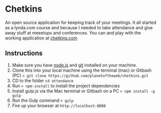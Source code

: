 # Chetkins
An open source application for keeping track of your meetings. It all started as a lynda.com course and because I needed to take attendance and give away stuff at meeetups and conferences. You can and play with the working application at [chetkins.com](http://chetkins.com/)

## Instructions
1. Make sure you have [node.js](http://nodejs.org/) and [git](http://git-scm.com/) installed on your machine.
2. Clone this into your local machine using the terminal (mac) or Gitbash (PC) `> git clone https://github.com/planetoftheweb/chetkins.git`
3. CD to the folder `cd attendance`
4. Run `> npm-install` to install the project dependencies
5. Install gulp.js via the Mac terminal or Gitbash on a PC `> npm install -g gulp`
5. Run the Gulp command `> gulp`
6. Fire up your browser at `http://localhost:8080`